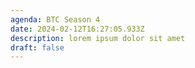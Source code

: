 ```yaml
---
agenda: BTC Season 4
date: 2024-02-12T16:27:05.933Z
description: lorem ipsum dolor sit amet
draft: false
---
```

